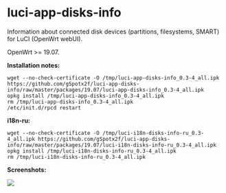 # luci-app-disks-info
Information about connected disk devices (partitions, filesystems, SMART) for LuCI (OpenWrt webUI).

OpenWrt >= 19.07.

**Installation notes:**

    wget --no-check-certificate -O /tmp/luci-app-disks-info_0.3-4_all.ipk https://github.com/gSpotx2f/luci-app-disks-info/raw/master/packages/19.07/luci-app-disks-info_0.3-4_all.ipk
    opkg install /tmp/luci-app-disks-info_0.3-4_all.ipk
    rm /tmp/luci-app-disks-info_0.3-4_all.ipk
    /etc/init.d/rpcd restart

**i18n-ru:**

    wget --no-check-certificate -O /tmp/luci-i18n-disks-info-ru_0.3-4_all.ipk https://github.com/gSpotx2f/luci-app-disks-info/raw/master/packages/19.07/luci-i18n-disks-info-ru_0.3-4_all.ipk
    opkg install /tmp/luci-i18n-disks-info-ru_0.3-4_all.ipk
    rm /tmp/luci-i18n-disks-info-ru_0.3-4_all.ipk

**Screenshots:**

![](https://github.com/gSpotx2f/luci-app-disks-info/blob/master/screenshots/01.jpg)
